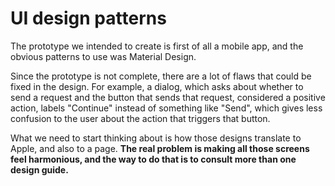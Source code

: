 # UI design patterns

The prototype we intended to create is first of all a mobile app, and the obvious patterns to use was Material Design.

Since the prototype is not complete, there are a lot of flaws that could be fixed in the design. For example, a dialog, which asks about whether to send a request and the button that sends that request, considered a positive action, labels "Continue" instead of something like "Send", which gives less confusion to the user about the action that triggers that button.

What we need to start thinking about is how those designs translate to Apple, and also to a page. **The real problem is making all those screens feel harmonious, and the way to do that is to consult more than one design guide.**